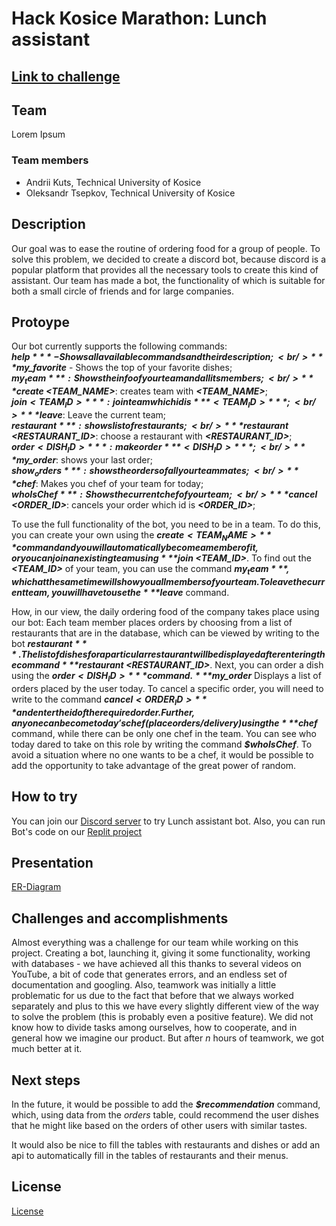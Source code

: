 # Hack Kosice Marathon: Lunch assistant

## [Link to challenge](https://hackkosice.com/marathon/sudolabs/)

## Team

Lorem Ipsum

### Team members

- Andrii Kuts, Technical University of Kosice
- Oleksandr Tsepkov, Technical University of Kosice

## Description
Our goal was to ease the routine of ordering food for a group of people. To solve this problem, we decided to create a discord bot, because discord is a popular platform that provides all the necessary tools to create this kind of assistant. Our team has made a bot, the functionality of which is suitable for both a small circle of friends and for large companies.
## Protoype

Our bot currently supports the following commands:<br/>
***$help*** - Shows all available commands and their description;<br/>
***$my_favorite*** - Shows the top of your favorite dishes;<br/>
***$my_team***: Shows the info of your team and all its members;<br/>
***$create <TEAM_NAME>***: creates team with ***<TEAM_NAME>***;<br/>
***$join <TEAM_ID>***: join team which id is ***<TEAM_ID>***;<br/>
***$leave***: Leave the current team;<br/>
***$restaurant***: shows list of restaurants;<br/>
***$restaurant <RESTAURANT_ID>***: choose a restaurant with ***<RESTAURANT_ID>***;<br/>
***$order <DISH_ID>***: make order ***<DISH_ID>***;<br/>
***$my_order***: shows your last order;<br/>
***$show_orders***: shows the orders of all your teammates;<br/>
***$chef***: Makes you chef of your team for today;<br/>
***$whoIsChef***: Shows the current chef of your team;<br/>
***$cancel <ORDER_ID>***: cancels your order which id is ***<ORDER_ID>***;<br/>

To use the full functionality of the bot, you need to be in a team. To do this, you can create your own using the ***$create <TEAM_NAME>*** command and you will automatically become a member of it, or you can join an existing team using ***$join <TEAM_ID>***. To find out the ***<TEAM_ID>*** of your team, you can use the command ***$my_team***, which at the same time will show you all members of your team. To leave the current team, you will have to use the ***$leave*** command.

How, in our view, the daily ordering food of the company takes place using our bot:
Each team member places orders by choosing from a list of restaurants that are in the database, which can be viewed by writing to the bot ***$restaurant***. The list of dishes for a particular restaurant will be displayed after entering the command ***$restaurant <RESTAURANT_ID>***.
Next, you can order a dish using the ***$order <DISH_ID>*** command. ***$my_order*** Displays a list of orders placed by the user today. To cancel a specific order, you will need to write to the command ***$cancel <ORDER_ID>*** and enter the id of the required order.
Further, anyone can become today's chef  (place orders/delivery) using the ***$chef*** command, while there can be only one chef in the team. You can see who today dared to take on this role by writing the command ***$whoIsChef***.
To avoid a situation where no one wants to be a chef, it would be possible to add the opportunity to take advantage of the great power of random.


## How to try

You can join our [Discord server](https://discord.gg/rkMFHCwC) to try Lunch assistant bot.
Also, you can run Bot's code on our [Replit project](https://replit.com/@Megu5ta/Lorem-ipsum#main.py)

## Presentation
[ER-Diagram](https://github.com/AndriiKuts-U/Lorem-ipsum/blob/master/data/relation.png) 

## Challenges and accomplishments

Almost everything was a challenge for our team while working on this project. Creating a bot, launching it, giving it some functionality, working with databases - we have achieved all this thanks to several videos on YouTube, a bit of code that generates errors, and an endless set of documentation and googling.
Also, teamwork was initially a little problematic for us due to the fact that before that we always worked separately and plus to this we have every slightly different view of the way to solve the problem (this is probably even a positive feature). We did not know how to divide tasks among ourselves, how to cooperate, and in general how we imagine our product. But after *n* hours of teamwork, we got much better at it.


## Next steps

In the future, it would be possible to add the ***$recommendation*** command, which, using data from the *orders* table, could recommend the user dishes that he might like based on the orders of other users with similar tastes.

It would also be nice to fill the tables with restaurants and dishes or add an api to automatically fill in the tables of restaurants and their menus.



## License
[License](https://github.com/AndriiKuts-U/Lorem-ipsum/blob/master/LICENSE)
